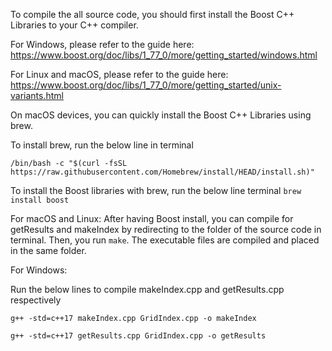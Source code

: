 To compile the all source code, you should first install the Boost C++ Libraries to your C++ compiler.

For Windows, please refer to the guide here: https://www.boost.org/doc/libs/1_77_0/more/getting_started/windows.html

For Linux and macOS, please refer to the guide here: https://www.boost.org/doc/libs/1_77_0/more/getting_started/unix-variants.html

On macOS devices, you can quickly install the Boost C++ Libraries using brew.

To install brew, run the below line in terminal

`/bin/bash -c "$(curl -fsSL https://raw.githubusercontent.com/Homebrew/install/HEAD/install.sh)"`

To install the Boost libraries with brew, run the below line terminal
`brew install boost`

For macOS and Linux:
After having Boost install, you can compile for getResults and makeIndex by redirecting to the folder of the source code in terminal. Then, you run `make`. The executable files are compiled and placed in the same folder.

For Windows:

Run the below lines to compile makeIndex.cpp and getResults.cpp respectively

`g++ -std=c++17 makeIndex.cpp GridIndex.cpp -o makeIndex`

`g++ -std=c++17 getResults.cpp GridIndex.cpp -o getResults`
